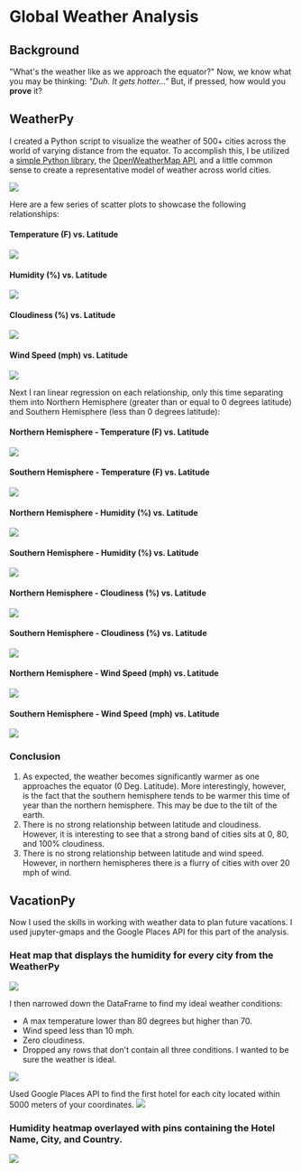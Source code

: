 # Global Weather Analysis

## Background
"What's the weather like as we approach the equator?" Now, we know what you may be thinking: _"Duh. It gets hotter..."_
But, if pressed, how would you **prove** it?

## WeatherPy
I created a Python script to visualize the weather of 500+ cities across the world of varying distance from the equator. To accomplish this, I be utilized a [simple Python library](https://pypi.python.org/pypi/citipy), the [OpenWeatherMap API](https://openweathermap.org/api), and a little common sense to create a representative model of weather across world cities.

<img src="output_data/api_pull.png">

Here are a few series of scatter plots to showcase the following relationships:

#### Temperature (F) vs. Latitude
<img src="output_data/Fig1.png">

#### Humidity (%) vs. Latitude
<img src="output_data/Fig2.png">

#### Cloudiness (%) vs. Latitude
<img src="output_data/Fig3.png">

#### Wind Speed (mph) vs. Latitude
<img src="output_data/Fig4.png">



Next I ran linear regression on each relationship, only this time separating them into Northern Hemisphere (greater than or equal to 0 degrees latitude) and Southern Hemisphere (less than 0 degrees latitude):

#### Northern Hemisphere - Temperature (F) vs. Latitude
<img src="output_data/temp_north.png">

####  Southern Hemisphere - Temperature (F) vs. Latitude
<img src="output_data/temp_south.png">

####  Northern Hemisphere - Humidity (%) vs. Latitude
<img src="output_data/humid_north.png">

####  Southern Hemisphere - Humidity (%) vs. Latitude
<img src="output_data/humid_south.png">

####  Northern Hemisphere - Cloudiness (%) vs. Latitude
<img src="output_data/cloud_north.png">

####  Southern Hemisphere - Cloudiness (%) vs. Latitude
<img src="output_data/cloud_south.png">

####  Northern Hemisphere - Wind Speed (mph) vs. Latitude
<img src="output_data/wind_north.png">

####  Southern Hemisphere - Wind Speed (mph) vs. Latitude
<img src="output_data/wind_south.png">


### Conclusion
1) As expected, the weather becomes significantly warmer as one approaches the equator (0 Deg. Latitude). More interestingly, however, is the fact that the southern hemisphere tends to be warmer this time of year than the northern hemisphere. This may be due to the tilt of the earth.
2) There is no strong relationship between latitude and cloudiness. However, it is interesting to see that a strong band of cities sits at 0, 80, and 100% cloudiness.
3) There is no strong relationship between latitude and wind speed. However, in northern hemispheres there is a flurry of cities with over 20 mph of wind.



## VacationPy
Now I used the skills in working with weather data to plan future vacations. I used jupyter-gmaps and the Google Places API for this part of the analysis.

### Heat map that displays the humidity for every city from the WeatherPy
<img src="output_data/humidity_heatmap.png">

I then narrowed down the DataFrame to find my ideal weather conditions:
- A max temperature lower than 80 degrees but higher than 70.
- Wind speed less than 10 mph.
- Zero cloudiness.
- Dropped any rows that don't contain all three conditions. I wanted to be sure the weather is ideal.
<img src="output_data/ideal_weather.png">


Used Google Places API to find the first hotel for each city located within 5000 meters of your coordinates.
<img src="output_data/hotel_dataframe.png">

### Humidity heatmap overlayed with pins containing the **Hotel Name**, **City**, and **Country**.
<img src="output_data/hotel_heatmap.png">
